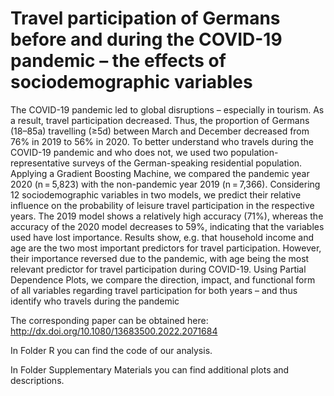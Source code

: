# Travel participation of Germans before and during the COVID-19 pandemic – the effects of sociodemographic variables

The COVID-19 pandemic led to global disruptions – especially in tourism. As a result, travel participation decreased. Thus, the proportion of Germans (18–85a) travelling (≥5d) between March and December decreased from 76% in 2019 to 56% in 2020. To better understand who travels during the COVID-19 pandemic and who does not, we used two population-representative surveys of the German-speaking residential population. Applying a Gradient Boosting Machine, we compared the pandemic year 2020 (n = 5,823) with the non-pandemic year 2019 (n = 7,366). Considering 12 sociodemographic variables in two models, we predict their relative influence on the probability of leisure travel participation in the respective years. The 2019 model shows a relatively high accuracy (71%), whereas the accuracy of the 2020 model decreases to 59%, indicating that the variables used have lost importance. Results show, e.g. that household income and age are the two most important predictors for travel participation. However, their importance reversed due to the pandemic, with age being the most relevant predictor for travel participation during COVID-19. Using Partial Dependence Plots, we compare the direction, impact, and functional form of all variables regarding travel participation for both years – and thus identify who travels during the pandemic

The corresponding paper can be obtained here: http://dx.doi.org/10.1080/13683500.2022.2071684

In Folder R you can find the code of our analysis.

In Folder Supplementary Materials you can find additional plots and descriptions.
